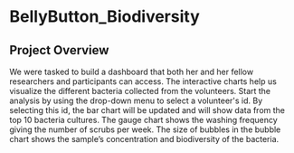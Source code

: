 # BellyButton_Biodiversity

## Project Overview

We were tasked to build a dashboard that both her and her fellow researchers and participants can access. The interactive charts help us visualize the different bacteria collected from the volunteers. Start the analysis by using the drop-down menu to select a volunteer's id. By selecting this id, the bar chart will be updated and will show data from the top 10 bacteria cultures. The gauge chart shows the washing frequency giving the number of scrubs per week.  The size of bubbles in the bubble chart shows the sample’s concentration and biodiversity of the bacteria.
   
